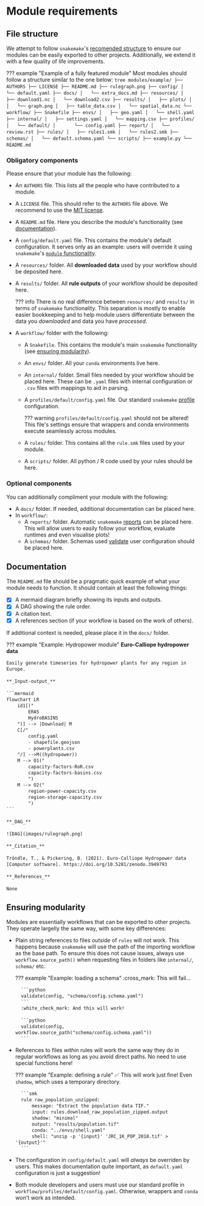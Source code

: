 # Module requirements

## File structure

We attempt to follow `snakemake`'s [recomended structure](https://snakemake.readthedocs.io/en/stable/snakefiles/deployment.html#distribution-and-reproducibility) to ensure our modules can be easily exported to other projects.
Additionally, we extend it with a few quality of life improvements.

??? example "Example of a fully featured module"
    Most modules should follow a structure similar to the one below:
    ```tree
    modules/example/
    ├── AUTHORS
    ├── LICENSE
    ├── README.md
    ├── rulegraph.png
    ├── config/
    │   └── default.yaml
    ├── docs/
    │   └── extra_docs.md
    ├── resources/
    │   ├── download1.nc
    │   └── download2.csv
    ├── results/
    │   ├── plots/
    │   │   └── graph.png
    │   ├── table_data.csv
    │   └── spatial_data.nc
    └── workflow/
        ├── Snakefile
        ├── envs/
        │   ├── geo.yaml
        │   └── shell.yaml
        ├── internal/
        │   ├── settings.yaml
        │   └── mapping.csv
        ├── profiles/
        │   └── default/
        │       └── config.yaml
        ├── report/
        │   └── review.rst
        ├── rules/
        │   ├── rules1.smk
        │   └── rules2.smk
        ├── schemas/
        │   └── default.schema.yaml
        └── scripts/
            ├── example.py
            └── README.md
    ```

### Obligatory components

Please ensure that your module has the following:

- An `AUTHORS` file. This lists all the people who have contributed to a module.
- A `LICENSE` file. This should refer to the `AUTHORS` file above. We recommend to use the [MIT license](https://opensource.org/license/mit).
- A `README.md` file. Here you describe the module's functionality (see [documentation](#documentation)).
- A `config/default.yaml` file. This contains the module's default configuration.
It serves only as an example: users will override it using `snakemake`'s [`module` functionality](https://snakemake.readthedocs.io/en/stable/snakefiles/modularization.html#modules).
- A `resources/` folder.  All **downloaded data** used by your workflow should be deposited here.
- A `results/` folder. All **rule outputs** of your workflow should be deposited here.

    ??? info
        There is no real difference between `resources/` and `results/` in terms of `snakemake` functionality.
        This separation is mostly to enable easier bookkeeping and to help module users differentiate between the data you _downloaded_ and data you have _processed_.

- A `workflow/` folder with the following:
    - A `Snakefile`. This contains the module's main `snakemake` functionality (see [ensuring modularity](#ensuring-modularity)).
    - An `envs/` folder. All your `conda` environments live here.
    - An `internal/` folder. Small files needed by your workflow should be placed here.
    These can be `.yaml` files with internal configuration or `.csv` files with mappings to aid in parsing.
    - A `profiles/default/config.yaml` file. Our standard `snakemake` [profile](https://snakemake.readthedocs.io/en/v8.18.0/executing/cli.html#profiles) configuration.

        ??? warning
            `profiles/default/config.yaml` should not be altered!
            This file's settings ensure that wrappers and conda environments execute seamlessly across modules.

    - A `rules/` folder. This contains all the `rule.smk` files used by your module.
    - A `scripts/` folder. All python / R code used by your rules should be here.

### Optional components

You can additionally compliment your module with the following:

- A `docs/` folder. If needed, additional documentation can be placed here.
- In `workflow/`:
    - A `reports/` folder. Automatic `snakemake` [reports](https://snakemake.readthedocs.io/en/stable/snakefiles/reporting.html) can be placed here. This will allow users to easily follow your workflow, evaluate runtimes and even visualise plots!
    - A `schemas/` folder. Schemas used [validate](https://snakemake.readthedocs.io/en/stable/snakefiles/configuration.html#validation) user configuration should be placed here.

## Documentation

The `README.md` file should be a pragmatic quick example of what your module needs to function.
It should contain at least the following things:

- [X] A mermaid diagram briefly showing its inputs and outputs.
- [X] A DAG showing the rule order.
- [X] A citation text.
- [X] A references section (if your workflow is based on the work of others).

If additional context is needed, please place it in the `docs/` folder.

??? example "Example: Hydropower module"
    **Euro-Calliope hydropower data**

    Easily generate timeseries for hydropower plants for any region in Europe.

    **_Input-output_**

    ```mermaid
    flowchart LR
        id1[("
            ERA5
            HydroBASINS
        ")] --> |Download| M
        C[/"
            config.yaml
            - shapefile.geojson
            - powerplants.csv
        "/] -->M((hydropower))
        M --> O1("
            capacity-factors-RoR.csv
            capacity-factors-basins.csv
            ")
        M --> O2("
            region-power-capacity.csv
            region-storage-capacity.csv
            ")
    ```

    **_DAG_**

    ![DAG](images/rulegraph.png)

    **_Citation_**

    Tröndle, T., & Pickering, B. (2021). Euro-Calliope Hydropower data [Computer software]. https://doi.org/10.5281/zenodo.3949793

    **_References_**

    None

## Ensuring modularity

Modules are essentially workflows that can be exported to other projects. They operate largelly the same way, with some key differences:

- Plain string references to files _outside_ of `rules` will not work. This happens because `snakemake` will use the path of the importing workflow as the base path. To ensure this does not cause issues, always use `workflow.source_path()` when requesting files in folders like `internal/`, `schema/` etc.

    ??? example "Example: loading a schema"
        :cross_mark: This will fail...

        ```python
        validate(config, "schema/config.schema.yaml")
        ```
        :white_check_mark: And this will work!

        ```python
        validate(config, workflow.source_path("schema/config.schema.yaml"))
        ```

- References to files _within_ rules will work the same way they do in regular workflows as long as you avoid direct paths. No need to use special functions here!

    ??? example "Example: defining a rule"
        :white_check_mark: This will work just fine!
        Even `shadow`, which uses a temporary directory.

        ```smk
        rule raw_population_unzipped:
            message: "Extract the population data TIF."
            input: rules.download_raw_population_zipped.output
            shadow: "minimal"
            output: "results/population.tif"
            conda: "../envs/shell.yaml"
            shell: "unzip -p '{input}' 'JRC_1K_POP_2018.tif' > '{output}'"
        ```

- The configuration in `config/default.yaml` will _always_ be overriden by users. This makes documentation quite important, as `default.yaml` configuration is just a suggestion!
- Both module developers and users must use our standard profile in `workflow/profiles/default/config.yaml`. Otherwise, wrappers and `conda` won't work as intended.
